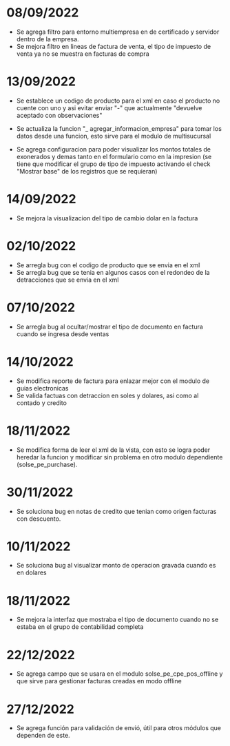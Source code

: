 # 08/09/2022
* Se agrega filtro para entorno multiempresa en de certificado y servidor dentro de la empresa.
* Se mejora filtro en lineas de factura de venta, el tipo de impuesto de venta ya no se muestra en facturas de compra

# 13/09/2022
* Se establece un codigo de producto para el xml en caso el producto no cuente con uno y asi evitar enviar "-" que actualmente "devuelve aceptado con observaciones"
* Se actualiza la funcion "_ agregar_informacion_empresa" para tomar los datos desde una funcion, esto sirve para el modulo de multisucursal

* Se agrega configuracion para poder visualizar los montos totales de exonerados y demas tanto en el formulario como en la impresion (se tiene que modificar el grupo de tipo de impuesto activando el check "Mostrar base" de los registros que se requieran)

# 14/09/2022
* Se mejora la visualizacion del tipo de cambio dolar en la factura

# 02/10/2022
* Se arregla bug con el codigo de producto que se envia en el xml
* Se arregla bug que se tenia en algunos casos con el redondeo de la detracciones que se envia en el xml

# 07/10/2022
* Se arregla bug al ocultar/mostrar el tipo de documento en factura cuando se ingresa desde ventas

# 14/10/2022
* Se modifica reporte de factura para enlazar mejor con el modulo de guias electronicas
* Se valida factuas con detraccion en soles y dolares, asi como al contado y credito

# 18/11/2022
* Se modifica forma de leer el xml de la vista, con esto se logra poder heredar la funcion y modificar sin problema en otro modulo dependiente (solse_pe_purchase).

# 30/11/2022
* Se soluciona bug en notas de credito que tenian como origen facturas con descuento.

# 10/11/2022
* Se soluciona bug al visualizar monto de operacion gravada cuando es en dolares

# 18/11/2022
* Se mejora la interfaz que mostraba el tipo de documento cuando no se estaba en el grupo de contabilidad completa

# 22/12/2022
* Se agrega campo que se usara en el modulo solse_pe_cpe_pos_offline y que sirve para gestionar facturas creadas en modo offline

# 27/12/2022
* Se agrega función para validación de envió, útil para otros módulos que dependen de este.